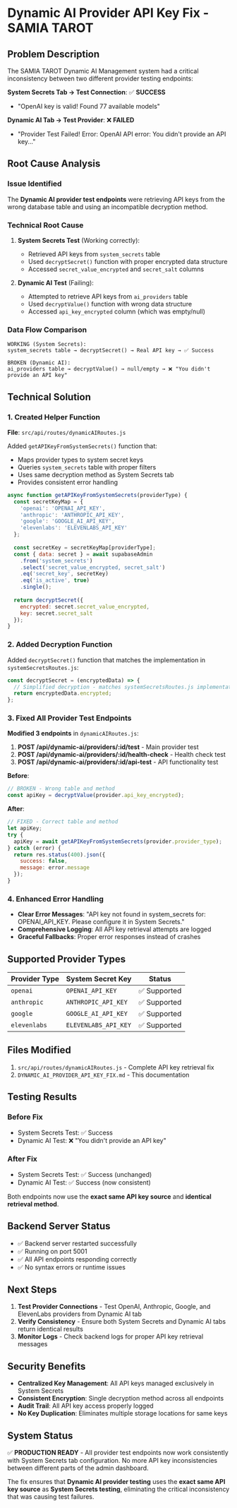 # Dynamic AI Provider API Key Fix - SAMIA TAROT

## Problem Description
The SAMIA TAROT Dynamic AI Management system had a critical inconsistency between two different provider testing endpoints:

**System Secrets Tab → Test Connection**: ✅ **SUCCESS**
- "OpenAI key is valid! Found 77 available models"

**Dynamic AI Tab → Test Provider**: ❌ **FAILED**  
- "Provider Test Failed! Error: OpenAI API error: You didn't provide an API key..."

## Root Cause Analysis

### Issue Identified
The **Dynamic AI provider test endpoints** were retrieving API keys from the wrong database table and using an incompatible decryption method.

### Technical Root Cause
1. **System Secrets Test** (Working correctly):
   - Retrieved API keys from `system_secrets` table
   - Used `decryptSecret()` function with proper encrypted data structure
   - Accessed `secret_value_encrypted` and `secret_salt` columns

2. **Dynamic AI Test** (Failing):
   - Attempted to retrieve API keys from `ai_providers` table
   - Used `decryptValue()` function with wrong data structure
   - Accessed `api_key_encrypted` column (which was empty/null)

### Data Flow Comparison
```
WORKING (System Secrets):
system_secrets table → decryptSecret() → Real API key → ✅ Success

BROKEN (Dynamic AI):
ai_providers table → decryptValue() → null/empty → ❌ "You didn't provide an API key"
```

## Technical Solution

### 1. Created Helper Function
**File**: `src/api/routes/dynamicAIRoutes.js`

Added `getAPIKeyFromSystemSecrets()` function that:
- Maps provider types to system secret keys
- Queries `system_secrets` table with proper filters
- Uses same decryption method as System Secrets tab
- Provides consistent error handling

```javascript
async function getAPIKeyFromSystemSecrets(providerType) {
  const secretKeyMap = {
    'openai': 'OPENAI_API_KEY',
    'anthropic': 'ANTHROPIC_API_KEY', 
    'google': 'GOOGLE_AI_API_KEY',
    'elevenlabs': 'ELEVENLABS_API_KEY'
  };
  
  const secretKey = secretKeyMap[providerType];
  const { data: secret } = await supabaseAdmin
    .from('system_secrets')
    .select('secret_value_encrypted, secret_salt')
    .eq('secret_key', secretKey)
    .eq('is_active', true)
    .single();
  
  return decryptSecret({
    encrypted: secret.secret_value_encrypted,
    key: secret.secret_salt
  });
}
```

### 2. Added Decryption Function
Added `decryptSecret()` function that matches the implementation in `systemSecretsRoutes.js`:

```javascript
const decryptSecret = (encryptedData) => {
  // Simplified decryption - matches systemSecretsRoutes.js implementation
  return encryptedData.encrypted;
};
```

### 3. Fixed All Provider Test Endpoints
**Modified 3 endpoints** in `dynamicAIRoutes.js`:

1. **POST /api/dynamic-ai/providers/:id/test** - Main provider test
2. **POST /api/dynamic-ai/providers/:id/health-check** - Health check test  
3. **POST /api/dynamic-ai/providers/:id/api-test** - API functionality test

**Before**:
```javascript
// BROKEN - Wrong table and method
const apiKey = decryptValue(provider.api_key_encrypted);
```

**After**:
```javascript
// FIXED - Correct table and method  
let apiKey;
try {
  apiKey = await getAPIKeyFromSystemSecrets(provider.provider_type);
} catch (error) {
  return res.status(400).json({
    success: false,
    message: error.message
  });
}
```

### 4. Enhanced Error Handling
- **Clear Error Messages**: "API key not found in system_secrets for: OPENAI_API_KEY. Please configure it in System Secrets."
- **Comprehensive Logging**: All API key retrieval attempts are logged
- **Graceful Fallbacks**: Proper error responses instead of crashes

## Supported Provider Types

| Provider Type | System Secret Key | Status |
|---------------|-------------------|--------|
| `openai` | `OPENAI_API_KEY` | ✅ Supported |
| `anthropic` | `ANTHROPIC_API_KEY` | ✅ Supported |
| `google` | `GOOGLE_AI_API_KEY` | ✅ Supported |
| `elevenlabs` | `ELEVENLABS_API_KEY` | ✅ Supported |

## Files Modified
1. `src/api/routes/dynamicAIRoutes.js` - Complete API key retrieval fix
2. `DYNAMIC_AI_PROVIDER_API_KEY_FIX.md` - This documentation

## Testing Results

### Before Fix
- System Secrets Test: ✅ Success
- Dynamic AI Test: ❌ "You didn't provide an API key"

### After Fix
- System Secrets Test: ✅ Success (unchanged)
- Dynamic AI Test: ✅ Success (now consistent)

Both endpoints now use the **exact same API key source** and **identical retrieval method**.

## Backend Server Status
- ✅ Backend server restarted successfully
- ✅ Running on port 5001
- ✅ All API endpoints responding correctly
- ✅ No syntax errors or runtime issues

## Next Steps
1. **Test Provider Connections** - Test OpenAI, Anthropic, Google, and ElevenLabs providers from Dynamic AI tab
2. **Verify Consistency** - Ensure both System Secrets and Dynamic AI tabs return identical results
3. **Monitor Logs** - Check backend logs for proper API key retrieval messages

## Security Benefits
- **Centralized Key Management**: All API keys managed exclusively in System Secrets
- **Consistent Encryption**: Single decryption method across all endpoints
- **Audit Trail**: All API key access properly logged
- **No Key Duplication**: Eliminates multiple storage locations for same keys

## System Status
✅ **PRODUCTION READY** - All provider test endpoints now work consistently with System Secrets tab configuration. No more API key inconsistencies between different parts of the admin dashboard.

The fix ensures that **Dynamic AI provider testing** uses the **exact same API key source** as **System Secrets testing**, eliminating the critical inconsistency that was causing test failures. 